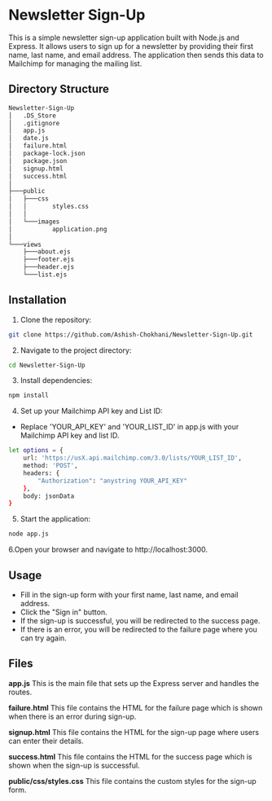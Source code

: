 # Newsletter Sign-Up

This is a simple newsletter sign-up application built with Node.js and Express. It allows users to sign up for a newsletter by providing their first name, last name, and email address. The application then sends this data to Mailchimp for managing the mailing list.

## Directory Structure

```bash
Newsletter-Sign-Up
│   .DS_Store
│   .gitignore
│   app.js
│   date.js
│   failure.html
│   package-lock.json
│   package.json
│   signup.html
│   success.html
│
├───public
│   ├───css
│   │       styles.css
│   │
│   └───images
│           application.png
│
└───views
    ├───about.ejs
    ├───footer.ejs
    ├───header.ejs
    └───list.ejs
```

## Installation
1. Clone the repository:
```bash
git clone https://github.com/Ashish-Chokhani/Newsletter-Sign-Up.git
```
2. Navigate to the project directory:
```bash
cd Newsletter-Sign-Up
```

3. Install dependencies:
```bash
npm install
```

4. Set up your Mailchimp API key and List ID:
- Replace 'YOUR_API_KEY' and 'YOUR_LIST_ID' in app.js with your Mailchimp API key and list ID.

```bash
let options = {
    url: 'https://usX.api.mailchimp.com/3.0/lists/YOUR_LIST_ID',
    method: 'POST',
    headers: {
        "Authorization": "anystring YOUR_API_KEY"
    },
    body: jsonData
}
```

5. Start the application:
```bash
node app.js
```

6.Open your browser and navigate to http://localhost:3000.

## Usage
- Fill in the sign-up form with your first name, last name, and email address.
- Click the "Sign in" button.
- If the sign-up is successful, you will be redirected to the success page.
- If there is an error, you will be redirected to the failure page where you can try again.

## Files
**app.js**
This is the main file that sets up the Express server and handles the routes.

**failure.html**
This file contains the HTML for the failure page which is shown when there is an error during sign-up.

**signup.html**
This file contains the HTML for the sign-up page where users can enter their details.

**success.html**
This file contains the HTML for the success page which is shown when the sign-up is successful.

**public/css/styles.css**
This file contains the custom styles for the sign-up form.


